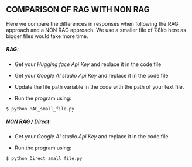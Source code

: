 ## COMPARISON OF RAG WITH NON RAG

Here we compare the differences in responses when following the RAG approach and a NON RAG approach.
We use a smaller file of 7.8kb here as bigger files would take more time.

##### RAG:

- Get your *Hugging face Api Key* and replace it in the code file

- Get your *Google AI studio Api Key* and replace it in the code file

- Update the file path variable in the code with the path of your text file.

- Run the program using:

```
$ python RAG_small_file.py
```

##### NON RAG / Direct:

- Get your *Google AI studio Api Key* and replace it in the code file

- Run the program using:

```
$ python Direct_small_file.py
```
